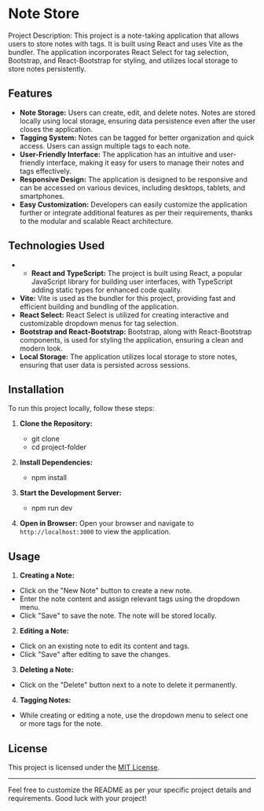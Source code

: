 # Note Store

Project Description: This project is a note-taking application that allows users to store notes with tags. It is built using React and uses Vite as the bundler. The application incorporates React Select for tag selection, Bootstrap, and React-Bootstrap for styling, and utilizes local storage to store notes persistently.

## Features

- **Note Storage:** Users can create, edit, and delete notes. Notes are stored locally using local storage, ensuring data persistence even after the user closes the application.
- **Tagging System:** Notes can be tagged for better organization and quick access. Users can assign multiple tags to each note.
- **User-Friendly Interface:** The application has an intuitive and user-friendly interface, making it easy for users to manage their notes and tags effectively.
- **Responsive Design:** The application is designed to be responsive and can be accessed on various devices, including desktops, tablets, and smartphones.
- **Easy Customization:** Developers can easily customize the application further or integrate additional features as per their requirements, thanks to the modular and scalable React architecture.

## Technologies Used

- - **React and TypeScript:** The project is built using React, a popular JavaScript library for building user interfaces, with TypeScript adding static types for enhanced code quality.
- **Vite:** Vite is used as the bundler for this project, providing fast and efficient building and bundling of the application.
- **React Select:** React Select is utilized for creating interactive and customizable dropdown menus for tag selection.
- **Bootstrap and React-Bootstrap:** Bootstrap, along with React-Bootstrap components, is used for styling the application, ensuring a clean and modern look.
- **Local Storage:** The application utilizes local storage to store notes, ensuring that user data is persisted across sessions.

## Installation

To run this project locally, follow these steps:

1. **Clone the Repository:**

    - git clone <repository-url>
    - cd project-folder

2. **Install Dependencies:**

    - npm install

3. **Start the Development Server:**

    - npm run dev


4. **Open in Browser:**
Open your browser and navigate to `http://localhost:3000` to view the application.

## Usage

1. **Creating a Note:**
- Click on the "New Note" button to create a new note.
- Enter the note content and assign relevant tags using the dropdown menu.
- Click "Save" to save the note. The note will be stored locally.

2. **Editing a Note:**
- Click on an existing note to edit its content and tags.
- Click "Save" after editing to save the changes.

3. **Deleting a Note:**
- Click on the "Delete" button next to a note to delete it permanently.

4. **Tagging Notes:**
- While creating or editing a note, use the dropdown menu to select one or more tags for the note.

## License

This project is licensed under the [MIT License](LICENSE.md).

---

Feel free to customize the README as per your specific project details and requirements. Good luck with your project!


